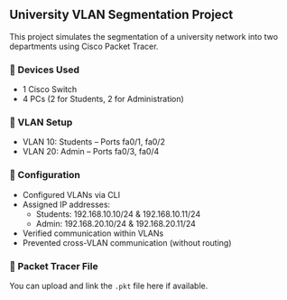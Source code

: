 ## University VLAN Segmentation Project

This project simulates the segmentation of a university network into two departments using Cisco Packet Tracer.

### 🔧 Devices Used
- 1 Cisco Switch
- 4 PCs (2 for Students, 2 for Administration)

### 🔐 VLAN Setup
- VLAN 10: Students – Ports fa0/1, fa0/2
- VLAN 20: Admin – Ports fa0/3, fa0/4

### 🧠 Configuration
- Configured VLANs via CLI
- Assigned IP addresses:
  - Students: 192.168.10.10/24 & 192.168.10.11/24
  - Admin: 192.168.20.10/24 & 192.168.20.11/24
- Verified communication within VLANs
- Prevented cross-VLAN communication (without routing)

### 📁 Packet Tracer File
You can upload and link the `.pkt` file here if available.
